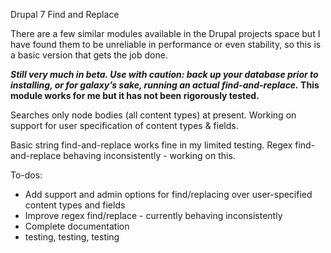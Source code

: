 <p>Drupal 7 Find and Replace</p>

<p>There are a few similar modules available in the Drupal projects space but I have found them to be 
unreliable in performance or even stability, so this is a basic version that gets the job done.</p>

<p><strong><em>Still very much in beta. Use with caution: back up your database prior to 
installing, or for galaxy&#8217;s sake, running an actual find-and-replace.</em> This module works
for me but it has not been rigorously tested.</strong></p>

<p>Searches only node bodies (all content types) at present. Working on support for 
user specification of content types &amp; fields.</p>

<p>Basic string find-and-replace works fine in my limited testing.
Regex find-and-replace behaving inconsistently - working on this.</p>

<p>To-dos:</p>
<ul>
<li>Add support and admin options for find/replacing over user-specified content types 
and fields</li>
<li>Improve regex find/replace - currently behaving inconsistently</li>
<li>Complete documentation</li>
<li>testing, testing, testing</li>
</ul>
